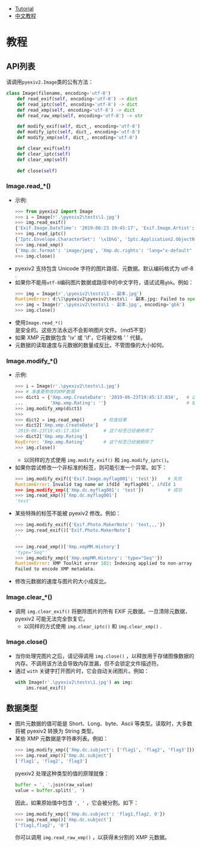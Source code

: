 - [Tutorial](https://github.com/LeoHsiao1/pyexiv2/blob/dev/docs/Tutorial.md)
- [中文教程](https://github.com/LeoHsiao1/pyexiv2/blob/dev/docs/Tutorial-cn.md)

# 教程

## API列表

请调用`pyexiv2.Image`类的公有方法：
```python
class Image(filename, encoding='utf-8')
    def read_exif(self, encoding='utf-8') -> dict
    def read_iptc(self, encoding='utf-8') -> dict
    def read_xmp(self, encoding='utf-8') -> dict
    def read_raw_xmp(self, encoding='utf-8') -> str

    def modify_exif(self, dict_, encoding='utf-8')
    def modify_iptc(self, dict_, encoding='utf-8')
    def modify_xmp(self, dict_, encoding='utf-8')

    def clear_exif(self)
    def clear_iptc(self)
    def clear_xmp(self)
    
    def close(self)
```

### Image.read_*()

- 示例:
    ```python
    >>> from pyexiv2 import Image
    >>> i = Image(r'.\pyexiv2\tests\1.jpg')
    >>> img.read_exif()
    {'Exif.Image.DateTime': '2019:06:23 19:45:17', 'Exif.Image.Artist': 'TEST', 'Exif.Image.Rating': '4', ...}
    >>> img.read_iptc()
    {'Iptc.Envelope.CharacterSet': '\x1b%G', 'Iptc.Application2.ObjectName': 'TEST', 'Iptc.Application2.Keywords': 'TEST', ...}
    >>> img.read_xmp()
    {'Xmp.dc.format': 'image/jpeg', 'Xmp.dc.rights': 'lang="x-default" TEST', 'Xmp.dc.subject': 'TEST', ...}
    >>> img.close()
    ```
- pyexiv2 支持包含 Unicode 字符的图片路径、元数据。默认编码格式为 utf-8 .
- 如果你不能用`utf-8`编码图片数据或路径中的中文字符，请试试用`gbk`。例如：
    ```python
    >>> img = Image(r'.\pyexiv2\tests\1 - 副本.jpg')
    RuntimeError: d:\1\pyexiv2\pyexiv2\tests\1 - 副本.jpg: Failed to open the data source: No such file or directory (errno = 2)
    >>> img = Image(r'.\pyexiv2\tests\1 - 副本.jpg', encoding='gbk')
    >>> img.close()
    ```
- 使用`Image.read_*()`是安全的。这些方法永远不会影响图片文件。（md5不变）
- 如果 XMP 元数据包含 '\v' 或 '\f'，它将被空格 ' ' 代替。
- 元数据的读取速度与元数据的数量成反比，不管图像的大小如何。


### Image.modify_*()

- 示例:
    ```python
    >>> i = Image(r'.\pyexiv2\tests\1.jpg')
    >>> # 准备要修改的XMP数据
    >>> dict1 = {'Xmp.xmp.CreateDate': '2019-06-23T19:45:17.834',   # 这将覆盖该标签的原始值，如果不存在该标签则将其添加
    ...          'Xmp.xmp.Rating': ''}                              # 赋值一个空字符串会删除该标签
    >>> img.modify_xmp(dict1)
    >>>
    >>> dict2 = img.read_xmp()       # 检查结果
    >>> dict2['Xmp.xmp.CreateDate']
    '2019-06-23T19:45:17.834'        # 这个标签已经被修改了
    >>> dict2['Xmp.xmp.Rating']
    KeyError: 'Xmp.xmp.Rating'       # 这个标签已经被删除了
    >>> img.close()
    ```
    - 以同样的方式使用 `img.modify_exif()` 和 `img.modify_iptc()`。
- 如果你尝试修改一个非标准的标签，则可能引发一个异常。如下：
    ```python
    >>> img.modify_exif({'Exif.Image.myflag001': 'test'})    # 失败
    RuntimeError: Invalid tag name or ifdId `myflag001', ifdId 1
    >>> img.modify_xmp({'Xmp.dc.myflag001': 'test'})         # 成功
    >>> img.read_xmp()['Xmp.dc.myflag001']
    'test'
    ```
- 某些特殊的标签不能被 pyexiv2 修改。例如：
    ```python
    >>> img.modify_exif({'Exif.Photo.MakerNote': 'test,,,'})
    >>> img.read_exif()['Exif.Photo.MakerNote']
    ''  
    ```
    ```python
    >>> img.read_xmp()['Xmp.xmpMM.History']
    'type="Seq"'
    >>> img.modify_xmp({'Xmp.xmpMM.History': 'type="Seq"'})
    RuntimeError: XMP Toolkit error 102: Indexing applied to non-array
    Failed to encode XMP metadata.
    ```
- 修改元数据的速度与图片的大小成反比。


### Image.clear_*()

- 调用 `img.clear_exif()` 将删除图片的所有 EXIF 元数据。一旦清除元数据，pyexiv2 可能无法完全恢复它。
  - 以同样的方式使用 `img.clear_iptc()` 和 `img.clear_xmp()` .

### Image.close()

- 当你处理完图片之后，请记得调用 `img.close()` ，以释放用于存储图像数据的内存。不调用该方法会导致内存泄漏，但不会锁定文件描述符。
- 通过 `with` 关键字打开图片时，它会自动关闭图片。例如：
    ```python
    with Image(r'.\pyexiv2\tests\1.jpg') as img:
        ims.read_exif()
    ```

## 数据类型

- 图片元数据的值可能是 Short、Long、byte、Ascii 等类型。读取时，大多数将被 pyexiv2 转换为 String 类型。
- 某些 XMP 元数据是字符串列表。例如：
    ```python
    >>> img.modify_xmp({'Xmp.dc.subject': ['flag1', 'flag2', 'flag3']})
    >>> img.read_xmp()['Xmp.dc.subject']
    ['flag1', 'flag2', 'flag3']
    ```
    pyexiv2 处理这种类型的值的原理就像：
    ```python
    buffer = ', '.join(raw_value)
    value = buffer.split(', ')
    ```
    因此，如果原始值中包含  `', '` ，它会被分割。如下：
    ```python
    >>> img.modify_xmp({'Xmp.dc.subject': 'flag1,flag2, 0'})
    >>> img.read_xmp()['Xmp.dc.subject']
    ['flag1,flag2', '0']
    ```
    你可以调用 `img.read_raw_xmp()` ，以获得未分割的 XMP 元数据。
